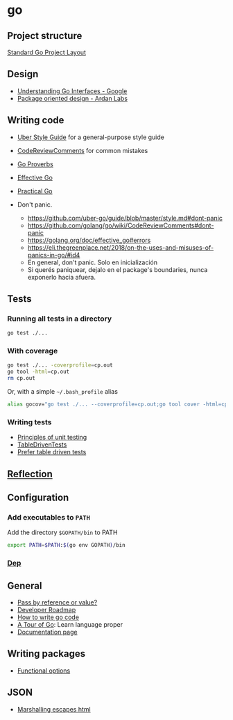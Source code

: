 # go

## Project structure

[Standard Go Project Layout]

## Design

- [Understanding Go Interfaces - Google](https://www.youtube.com/watch?v=F4wUrj6pmSI&t=1642s)
- [Package oriented design - Ardan Labs](https://www.ardanlabs.com/blog/2017/02/package-oriented-design.html)

## Writing code

- [Uber Style Guide] for a general-purpose style guide
- [CodeReviewComments] for common mistakes
- [Go Proverbs]
- [Effective Go]
- [Practical Go](https://dave.cheney.net/practical-go/presentations/qcon-china.html)

- Don't panic.
  - https://github.com/uber-go/guide/blob/master/style.md#dont-panic
  - https://github.com/golang/go/wiki/CodeReviewComments#dont-panic
  - https://golang.org/doc/effective_go#errors
  - https://eli.thegreenplace.net/2018/on-the-uses-and-misuses-of-panics-in-go/#id4
  - En general, don't panic. Solo en inicialización
  - Si querés paniquear, dejalo en el package's boundaries, nunca exponerlo hacia
    afuera.

## Tests

### Running all tests in a directory

```bash
go test ./...
```

### With coverage

```bash
go test ./... -coverprofile=cp.out
go tool -html=cp.out
rm cp.out
```

Or, with a simple `~/.bash_profile` alias

```bash
alias gocov="go test ./... --coverprofile=cp.out;go tool cover -html=cp.out;rm cp.out"
```

### Writing tests

- [Principles of unit testing](https://github.com/ghsukumar/SFDC_Best_Practices/wiki/F.I.R.S.T-Principles-of-Unit-Testing)
- [TableDrivenTests](https://github.com/golang/go/wiki/TableDrivenTests)
- [Prefer table driven tests](https://dave.cheney.net/2019/05/07/prefer-table-driven-tests)

## [Reflection](reflection.md)

## Configuration

### Add executables to `PATH`

Add the directory `$GOPATH/bin` to PATH

```bash
export PATH=$PATH:$(go env GOPATH)/bin
```

### [Dep](dep.md)

## General

- [Pass by reference or value?](http://goinbigdata.com/golang-pass-by-pointer-vs-pass-by-value/)
- [Developer Roadmap](https://github.com/Alikhll/golang-developer-roadmap)
- [How to write go code](https://golang.org/doc/code.html)
- [A Tour of Go](https://tour.golang.org/welcome/1): Learn language proper
- [Documentation page](https://golang.org/doc/#articles)

## Writing packages

- [Functional options](https://dave.cheney.net/2014/10/17/functional-options-for-friendly-apis)

## JSON

- [Marshalling escapes html](https://stackoverflow.com/questions/28595664/how-to-stop-json-marshal-from-escaping-and)

[Standard Go Project Layout]: https://github.com/golang-standards/project-layout
[Uber Style Guide]: https://github.com/uber-go/guide
[Effective Go]: https://golang.org/doc/effective_go.html
[CodeReviewComments]: https://github.com/golang/go/wiki/CodeReviewComments
[Go Proverbs]: https://go-proverbs.github.io/
